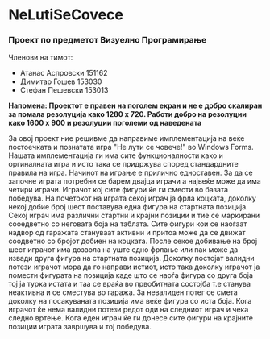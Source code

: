 # NeLutiSeCovece

### Проект по предметот Визуелно Програмирање
Членови на тимот: 
- Атанас Аспровски 151162
- Димитар Ѓошев 153030
- Стефан Пешевски 153013

**Напомена: Проектот е правен на поголем екран и не е добро скалиран за помала резолуција како 1280 x 720. Работи добро на резолуции како 1600 x 900 и резолуции поголеми од наведената** 

За овој проект ние решивме да направиме имплементација на веќе постоечката и познатата игра "Не лути се човече!" во Windows Forms. Нашата имплементација ги има сите функционалности како и оргиналната игра и исто така се придржува според стандардните правила на игра. Начинот на играње е прилично едноставен. За да се започне играта потребни се барем двајца играчи а највеќе може да има четири играчи. Играчот кој
сите фигури ќе ги смести во базата победува. На почетокот на играта секој играч ја фрла коцката, доколку некој добие број шест поставува една фигура на стартната позиција. Секој играч има различни стартни и крајни позиции и тие се маркирани сооедветно со неговата боја на таблата. Сите фигури кои се наоѓаат надвор од гаражата стануваат активни и притоа може да се движат соодветно со бројот добиен на коцката.  После секое добивање на број шест играчот има дозвола на уште едно фрлање или пак може да извади друга фигура на стартната позиција. Доколку постојат валидни потези играчот мора да го направи истиот, исто така доколку играчот ја помести фигурата на позиција каде што се наоѓа фигура со друга боја тој ја турка истата и таа се враќа во првобитната состојба т.е станува неактивна и се сместува во гаража. За невалиден потег се смета доколку на посакуваната позиција има веќе фигура со иста боја. Кога играчот ќе нема валидни потези редот оди на следниот играч и чека следно вртење. Кога еден играч ќе ги донесе сите фигури на крајните позиции играта завршува и тој победува.






